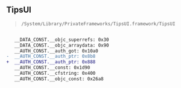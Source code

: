 ## TipsUI

> `/System/Library/PrivateFrameworks/TipsUI.framework/TipsUI`

```diff

   __DATA_CONST.__objc_superrefs: 0x30
   __DATA_CONST.__objc_arraydata: 0x90
   __AUTH_CONST.__auth_got: 0x10a0
-  __AUTH_CONST.__auth_ptr: 0x8b8
+  __AUTH_CONST.__auth_ptr: 0x888
   __AUTH_CONST.__const: 0x1d90
   __AUTH_CONST.__cfstring: 0x400
   __AUTH_CONST.__objc_const: 0x26a8

```
